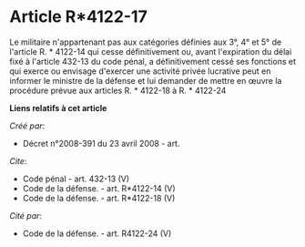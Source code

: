 # Article R*4122-17

Le militaire n'appartenant pas aux catégories définies aux 3°, 4° et 5° de l'article R. * 4122-14 qui cesse définitivement
ou, avant l'expiration du délai fixé à l'article 432-13 du code pénal, a définitivement cessé ses fonctions et qui exerce ou
envisage d'exercer une activité privée lucrative peut en informer le ministre de la défense et lui demander de mettre en
œuvre la procédure prévue aux articles R. * 4122-18 à R. * 4122-24

**Liens relatifs à cet article**

_Créé par_:

  - Décret n°2008-391 du 23 avril 2008 - art.

_Cite_:

  - Code pénal - art. 432-13 (V)
  - Code de la défense. - art. R*4122-14 (V)
  - Code de la défense. - art. R*4122-18 (V)

_Cité par_:

  - Code de la défense. - art. R4122-24 (V)
